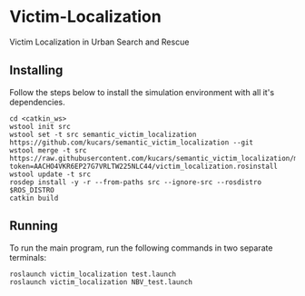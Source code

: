 # Victim-Localization
Victim Localization in Urban Search and Rescue

## Installing

Follow the steps below to install the simulation environment with all it's dependencies.

```
cd <catkin_ws>
wstool init src
wstool set -t src semantic_victim_localization https://github.com/kucars/semantic_victim_localization --git
wstool merge -t src https://raw.githubusercontent.com/kucars/semantic_victim_localization/master/victim_localization.rosinstall?token=AACHO4VKR6EP27G7VRLTW225NLC44/victim_localization.rosinstall
wstool update -t src
rosdep install -y -r --from-paths src --ignore-src --rosdistro $ROS_DISTRO
catkin build
```


## Running
To run the main program, run the following commands in two separate terminals:

```
roslaunch victim_localization test.launch
roslaunch victim_localization NBV_test.launch
```
